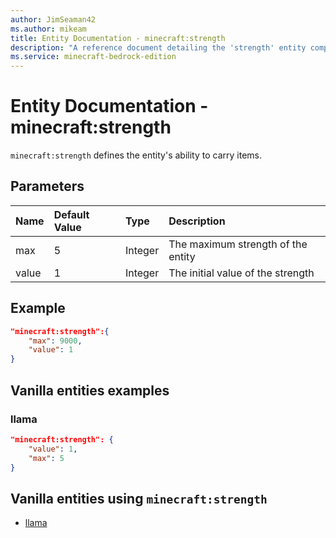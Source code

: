 ```yaml
---
author: JimSeaman42
ms.author: mikeam
title: Entity Documentation - minecraft:strength
description: "A reference document detailing the 'strength' entity component"
ms.service: minecraft-bedrock-edition
---
```


# Entity Documentation - minecraft:strength

`minecraft:strength` defines the entity's ability to carry items.

## Parameters

|Name |Default Value  |Type  |Description  |
|:----------|:----------|:----------|:----------|
| max| 5| Integer| The maximum strength of the entity |
|value| 1| Integer|  The initial value of the strength |

## Example

```json
"minecraft:strength":{
    "max": 9000,
    "value": 1
}
```

## Vanilla entities examples

### llama

```json
"minecraft:strength": {
    "value": 1,
    "max": 5
}
```

## Vanilla entities using `minecraft:strength`

- [llama](../../../../Source/VanillaBehaviorPack_Snippets/entities/llama.md)
